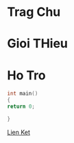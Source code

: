 
# Trag Chu  
# Gioi THieu
# Ho Tro
```c++
int main()
{
return 0;

}
```
[Lien Ket ](https://www.facebook.com/)
